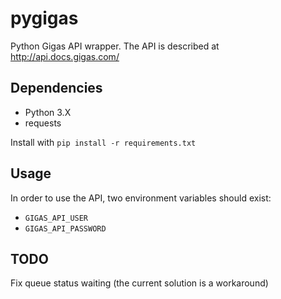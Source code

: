# pygigas

Python Gigas API wrapper. The API is described at http://api.docs.gigas.com/

## Dependencies

- Python 3.X
- requests

Install with `pip install -r requirements.txt`

## Usage

In order to use the API, two environment variables should exist:

- `GIGAS_API_USER`
- `GIGAS_API_PASSWORD`

## TODO
Fix queue status waiting (the current solution is a workaround)
